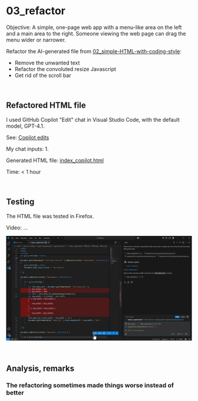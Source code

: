 # 03_refactor

Objective: A simple, one-page web app with a menu-like area on the left and a main area to the right. Someone viewing the web page can drag the menu wider or narrower.

Refactor the AI-generated file from [02_simple-HTML-with-coding-style](../02_simple-HTML-with-coding-style):
- Remove the unwanted text
- Refactor the convoluted resize Javascript
- Get rid of the scroll bar

<p>&nbsp;</p>


## Refactored HTML file

I used GitHub Copilot "Edit" chat in Visual Studio Code, with the default model, GPT-4.1.

See: [Copilot edits](https://code.visualstudio.com/docs/copilot/chat/copilot-edits)

My chat inputs:
1. 

Generated HTML file: [index_copilot.html](index_copilot.html)

Time: < 1 hour

<p>&nbsp;</p>


## Testing
The HTML file was tested in Firefox.

Video: ...

<img src="images/03_refactor.png" width="600" />

<p>&nbsp;</p>


## Analysis, remarks

### The refactoring sometimes made things worse instead of better


